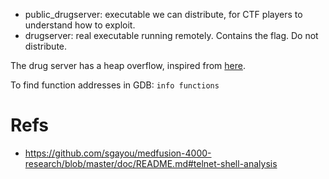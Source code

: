 - public_drugserver: executable we can distribute, for CTF players to understand how to exploit.
- drugserver: real executable running remotely. Contains the flag. Do not distribute.

The drug server has a heap overflow, inspired from [here](https://samsclass.info/127/proj/p7-heap0.htm).

To find function addresses in GDB: `info functions`

# Refs

- https://github.com/sgayou/medfusion-4000-research/blob/master/doc/README.md#telnet-shell-analysis
